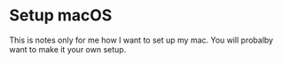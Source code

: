 # Setup macOS 
This is notes only for me how I want to set up my mac. You will probalby want to make it your own setup.


